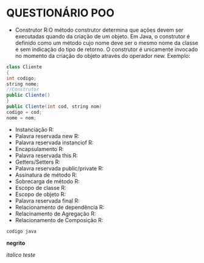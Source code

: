 # QUESTIONÁRIO POO

* Construtor
R:O método construtor determina que ações devem ser executadas quando da criação de um objeto. Em Java, o construtor é definido como um método cujo nome deve ser o mesmo nome da classe e sem indicação do tipo de retorno. O construtor é unicamente invocado no momento da criação do objeto através do operador new. Exemplo:

```java
class Cliente
{
int codigo;
string nome;
//Construtor
public Cliente()
}
public Cliente(int cod, string nom)
codigo = cod;
nome = nom;
```


* Instanciação
R:
* Palavra reservada new
R:
* Palavra reservada instanciof
R:
* Encapsulamento
R:
* Palavra reservada this
R:
* Getters/Setters
R:
* Palavra reservada public/private
R:
* Assinatura de método
R:
* Sobrecarga de método
R:
* Escopo de classe
R:
* Escopo de objeto
R:
* Palavra reservada final
R:
* Relacionamento de dependência
R:
* Relacinamento de Agregação
R:
* Relacionamento de Composição
R:


```java
codigo java
```

**negrito**

_italico teste_
